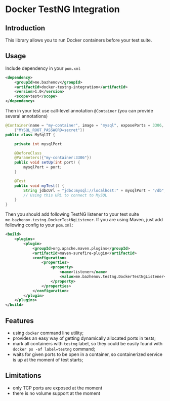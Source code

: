 # Docker TestNG Integration

## Introduction

This library allows you to run Docker containers before your test suite.

## Usage

Include dependency in your `pom.xml`

```xml
<dependency>
	<groupId>me.bazhenov</groupId>
	<artifactId>docker-testng-integration</artifactId>
	<version>1.0</version>
	<scope>test</scope>
</dependency>
```

Then in your test use call-level annotation `@Container` (you can provide several annotations)

```java
@Container(name = "my-container", image = "mysql", exposePorts = 3306, environment =
	{"MYSQL_ROOT_PASSWORD=secret"})
public class MySqlIT {

	private int mysqlPort

	@BeforeClass
	@Parameters({"my-container:3306"})
	public void setUp(int port) {
		mysqlPort = port;
	}

	@Test
	public void myTest() {
		String jdbcUrl = "jdbc:mysql://localhost:" + mysqlPort + "/db";
		// Using this URL to connect to MySQL
	}
}
```

Then you should add following TestNG listener to your test suite `me.bazhenov.testng.DockerTestNgListener`. If you are
using Maven, just add following config to your `pom.xml`:

```xml
<build>
	<plugins>
		<plugin>
			<groupId>org.apache.maven.plugins</groupId>
			<artifactId>maven-surefire-plugin</artifactId>
			<configuration>
				<properties>
					<property>
						<name>listener</name>
						<value>me.bazhenov.testng.DockerTestNgListener</value>
					</property>
				</properties>
			</configuration>
		</plugin>
	</plugins>
</build>
```

## Features

* using `docker` command line utility;
* provides an easy way of getting dynamically allocated ports in tests;
* mark all containers with `testng` label, so they could be easily found with `docker ps -af label=testng` command;
* waits for given ports to be open in a container, so containerized service is up at the moment of test starts;

## Limitations

* only TCP ports are exposed at the moment
* there is no volume support at the moment
